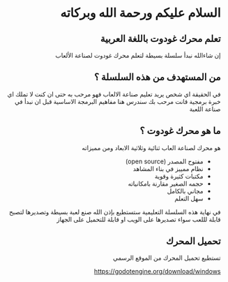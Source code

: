 <div dir = rtl>

# السلام عليكم ورحمة الله وبركاته
## تعلم محرك غودوت باللغة العربية

إن شاءالله نبدأ سلسلة بسيطة لتعلم محرك غودوت لصناعة الألعاب

## من المستهدف من هذه السلسلة ؟
في الحقيقة اي شخص يريد تعليم صناعة الالعاب فهو مرحب به
حتى ان كنت لا تملك اي خبرة برمجية قانت مرحب بك
سندرس هنا مفاهيم البرمجة الاساسية قبل ان نبدأ في صناعة اللعبة

## ما هو محرك غودوت ؟
هو محرك لصناعة العاب ثنائية وثلاثية الابعاد
ومن مميزاته
* مفتوح المصدر (open source)
* نظام ممييز في بناء المشاهد
* مكتبات كثيرة وقوية
* حجمه الصغير مقارنة بامكانياته
* مجاني بالكامل
* سهل التعلم

في نهاية هذه السلسلة التعليمية ستستطيع بإذن الله صنع لعبة بسيطة وتصديرها لتصبح قابلة لللعب 
سواء تصديرها على الويب او قابلة للتحميل على الجهاز

## تحميل المحرك
تستطيع تحميل المحرك من الموقع الرسمي

https://godotengine.org/download/windows

</div>
